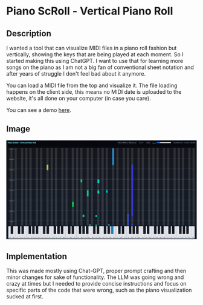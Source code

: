 # Piano ScRoll - Vertical Piano Roll

## Description

I wanted a tool that can visualize MIDI files in a piano roll fashion but vertically, showing the keys that are being played at each moment. So I started making this using ChatGPT. I want to use that for learning more songs on the piano as I am not a big fan of conventional sheet notation and after years of struggle I don't feel bad about it anymore.

You can load a MIDI file from the top and visualize it. The file loading happens on the client side, this means no MIDI date is uploaded to the website, it's all done on your computer (in case you care).

You can see a demo [here](https://gotsopoulos.com/PianoScroll/).
## Image

![How it looks](./images/example.png)

## Implementation
This was made mostly using Chat-GPT, proper prompt crafting and then minor changes for sake of functionality. The LLM was going wrong and crazy at times but I needed to provide concise instructions and focus on specific parts of the code that were wrong, such as the piano visualization sucked at first.